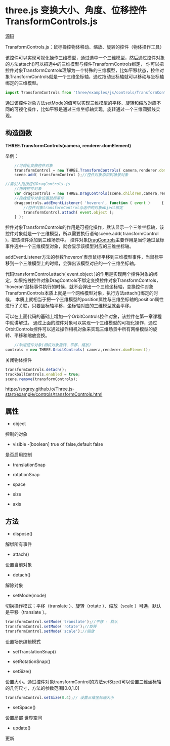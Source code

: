 # three.js 变换大小、角度、位移控件 TransformControls.js

[源码](https://github.com/mrdoob/three.js/blob/dev/examples/js/controls/TransformControls.js)

TransformControls.js：鼠标操控物体移动、缩放、旋转的控件（物体操作工具）

该控件可以实现可视化操作三维模型，通过选中一个三维模型，然后通过控件对象的方法attach()可以把选中的三维模型与控件TransformControls绑定， 你可以把控件对象TransformControls理解为一个特殊的三维模型，比如平移状态，控件对象TransformControls就是一个三维坐标轴，通过拖动坐标轴就可以移动与坐标轴绑定的三维模型。

``` javascript
import TransformControls from 'three/examples/js/controls/TransformControls';
```

通过该控件对象方法setMode的值可以实现三维模型的平移、旋转和缩放对应不同的可视化操作，比如平移是通过三维坐标轴实现，旋转通过一个三维圆弧线实现。

## 构造函数

**THREE.TransformControls(camera, renderer.domElement)**

举例：

``` javascript
    //可视化变换控件对象
    transformControl = new THREE.TransformControls( camera,renderer.domElement );
    scene.add( transformControl );//控件对象添加到场景对象

//需引入拖拽控件DragControls.js
    //拖拽控件对象
    var dragcontrols = new THREE.DragControls(scene.children,camera,renderer.domElement );
    //拖拽控件对象设置鼠标事件
    dragcontrols.addEventListener( 'hoveron', function ( event )     {
        //控件对象transformControl与选中的对象object绑定
        transformControl.attach( event.object );
    } );
```

控件对象TransformControls的作用是可视化操作，默认显示一个三维坐标轴，该控件对象就是一个三维模型，所以需要执行语句scene.add( transformControl )，把该控件添加到三维场景中。 控件对象[DragControls](DragControls.js.md)主要作用是当你通过鼠标事件选中一个三维模型对象，就会显示该模型对应的三维坐标轴。

  addEventListener方法的参数'hoveron'表示鼠标平移到三维模型事件，当鼠标平移到一个三维模型上的时候，会弹出该模型对应的一个三维坐标轴。

  代码transformControl.attach( event.object )的作用是实现两个控件对象的绑定，如果拖拽控件对象DragControls不绑定变换控件对象TransformControls， 'hoveron'鼠标事件执行的时候，就不会弹出一个三维坐标轴，变换控件对象TransformControls本质上就是一个网格模型对象，执行方法attach()绑定的时候， 本质上就相当于把一个三维模型的position属性与三维坐标轴的position属性进行了关联，只要坐标轴平移，坐标轴对应的三维模型就会平移。

可以在上面代码的基础上增加一个OrbitControls控件对象，该控件在第一章课程中就讲解过。 通过上面的控件对象可以实现一个三维模型的可视化操作，通过OrbitControls控件可以通过操作相机对象来实现三维场景中所有网格模型的旋转、平移和缩放变换。 

``` javascript
    //轨道控件对象(相机对象旋转、平移、缩放)
controls = new THREE.OrbitControls( camera,renderer.domElement);
```



关闭物体控件

``` javascript
transformControls.detach();
trackballControls.enabled = true;
scene.remove(transformControls);
```

https://sogrey.github.io/Three.js-start/example/controls/transformControls.html

## 属性

- object

控制的对象

- visible -[boolean] true of false,default false  

是否启用控制

- translationSnap


- rotationSnap


- space


- size


- axis



## 方法


- dispose() 

解绑所有事件

- attach() 

设置当前对象

- detach() 

解除对象

- setMode(mode)

切换操作模式；平移（translate ）、旋转（rotate ）、缩放（scale ）可选，默认是平移（translate ）。


```javascript
transformControl.setMode('translate');//平移 - 默认
transformControl.setMode('rotate');//旋转
transformControl.setMode('scale');//缩放
```

设置场景编辑模式 

- setTranslationSnap()


- setRotationSnap()


- setSize() 

设置大小。通过控件对象transformControl的方法setSize()可以设置三维坐标轴的几何尺寸，方法的参数范围[0.0,1.0] 

``` javascript
transformControl.setSize(0.4);// 设置三维坐标轴大小
```

- setSpace() 

设置局部 世界空间

- update() 

更新